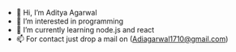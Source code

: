 - 👋 Hi, I’m Aditya Agarwal
- 👀 I’m interested in programming
- 🌱 I’m currently learning node.js and react
- 📫 For contact just drop a mail on (Adiagarwal1710@gmail.com)

<!---
adityaagarwal1710/adityaagarwal1710 is a ✨ special ✨ repository because its `README.md` (this file) appears on your GitHub profile.
You can click the Preview link to take a look at your changes.
--->
